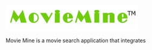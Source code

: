 <p lign='center'>
<img src="src\logo.png" width='350' alt='accessibility text' [https://movie-mine.netlify.app/] ></p>
Movie Mine is a movie search application that integrates

